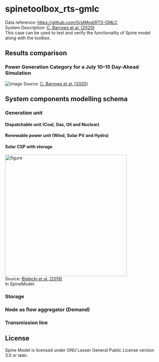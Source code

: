 # spinetoolbox_rts-gmlc
Data reference: https://github.com/GridMod/RTS-GMLC<br/>
System Description: [C. Barrows et al. (2020)](https://ieeexplore.ieee.org/document/8753693/metrics#metrics) \
This case can be used to test and verify the functionality of Spine model along with the toolbox. 

## Results comparison
### Power Generation Category for a July 10–15 Day-Ahead Simulation
![image](https://user-images.githubusercontent.com/43530784/78877326-5847cd00-7a59-11ea-9e8e-18f450cbc0fd.png)
Source: [C. Barrows et al. (2020)](https://ieeexplore.ieee.org/document/8753693/metrics#metrics)

## System components modelling schema
### Generation unit
#### Dispatchable unit (Coal, Gas, Oil and Nuclear)
#### Renewable power unit (Wind, Solar PV and Hydro)
#### Solar CSP with storage
<img width="400" alt="figure" src="https://user-images.githubusercontent.com/43530784/78542225-89c55c00-77ff-11ea-95eb-5b0f2975e97d.png"> \
Source: [Bielecki et al. (2019)](https://www.hindawi.com/journals/ijp/2019/8796814/) \
In SpineModel:

### Storage
### Node as flow aggregator (Demand)
### Transmission line

## License
Spine Model is licensed under GNU Lesser General Public License version 3.0 or later.
